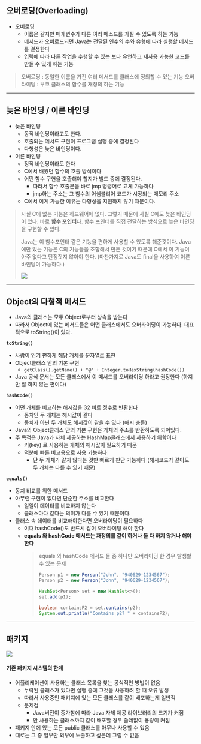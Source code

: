 
## 오버로딩(Overloading)

- 오버로딩
    - 이름은 같지만 매개변수가 다른 여러 메소드를 가질 수 있도록 하는 기능
    - 메서드가 오버로드되면 Java는 전달된 인수의 수와 유형에 따라 실행할 메서드를 결정한다
    - 입력에 따라 다른 작업을 수행할 수 있는 보다 유연하고 재사용 가능한 코드를 만들 수 있게 하는 기능

> 오버로딩 : 동일한 이름을 가진 여러 메서드를 클래스에 정의할 수 있는 기능
> 오버라이딩 : 부코 클래스의 함수를 재정의 하는 기능

---

## 늦은 바인딩 / 이른 바인딩

- 늦은 바인딩
    - 동적 바인딩이라고도 한다.
    - 호출되는 메서드 구현이 프로그램 실행 중에 결정된다
    - 다형성은 늦은 바인딩이다.
- 이른 바인딩
    - 정적 바인딩이라도 한다
    - C에서 배웠던 함수의 호출 방식이다
    - 어떤 함수 구현을 호출해야 할지가 빌드 중에 결정된다.
      - 따라서 함수 호출문을 바로 jmp 명령어로 교체 가능하다
      - jmp하는 주소는 그 함수의 어셈블리어 코드가 시장되는 메모리 주소
    - C에서 이게 가능한 이유는 다형성을 지원하지 않기 때문이다.

> 사실 C에 없는 기능은 하드웨어에 없다. 그렇기 때문에 사실 C에도 늦은 바인딩이 있다. 바로 **함수 포인터**다. 함수 포인터를 직접 전달하는 방식으로 늦은 바인딩을 구현할 수 있다.
>
> Java는 이 함수포인터 같은 기능을 편하게 사용할 수 있도록 해준것이다. Java에만 있는 기능은 C의 기능들을 조합해서 만든 것이기 때문에 C에서 이 기능이 아주 없다고 단정짓지 않아야 한다. (마찬가지로 Java도 final을 사용하여 이른바인딩이 가능하다.)
>
> ![](https://i.imgur.com/d9N3K7V.png)

---

## Object의 다형적 메서드

- Java의 클래스는 모두 Object로부터 상속을 받는다
- 따라서 Object에 있는 메서드들은 어떤 클래스에서도 오버라이딩이 가능하다. 대표적으로 toString()이 있다.

**`toString()`**
- 사람이 읽기 편하게 해당 개체를 문자열로 표현
- Object클래스 안의 기본 구현
  - `getClass().getName() + "@" + Integer.toHexString(hashCode())`
- Java 공식 문서는 모든 클래스에서 이 메서드를 오버라이딩 하라고 권장한다 (하지만 잘 하지 않는 편이다)

**`hashCode()`**

- 어떤 개체를 비교하는 해시값을 32 비트 정수로 반환한다
  - 동치인 두 개체는 해시값이 같다
  - 동치가 아닌 두 개체도 해시값이 같을 수 있다 (해시 충돌)
- Java의 Object클래스 안의 기본 구현은 개체의 주소를 반환하도록 되어있다.
- 주 목적은 Java가 자체 제공하는 HashMap클래스에서 사용하기 위함이다
  - 키(key) 로 사용하는 개체의 해시값이 필요하기 때문
  - 덕분에 빠른 비교용으로 사용 가능하다
    - 단 두 개체가 같지 않다는 것만 빠르게 판단 가능하다 (해시코드가 같아도 두 개체는 다를 수 있기 때문)

**`equals()`**

- 동치 비교를 위한 메서드
- 아무런 구현이 없다면 단순한 주소를 비교한다
  - 일일이 데이터를 비교하지 않는다
  - 클래스마다 같다는 의미가 다를 수 있기 때문이다.
- 클래스 속 데이터를 비교해야한다면 오버라이딩이 필요하다
  - 이때 hashCode()도 반드시 같이 오버라이딩 해야 한다
  - **equals 와 hashCode 메서드는 재정의를 같이 하거나 둘 다 하지 않거나 해야한다**
      > equals 와 hashCode 메서드 둘 중 하나만 오버라이딩 한 경우 발생할 수 있는 문제
      > ```java
      > Person p1 = new Person("John", "940629-1234567");
      > Person p2 = new Person("John", "940629-1234567");
      > 
      > HashSet<Person> set = new HashSet<>();
      > set.add(p1);
      > 
      > boolean containsP2 = set.contains(p2);
      > System.out.println("Contains p2? " + containsP2);
      > ```

---

## 패키지

![](https://i.imgur.com/9ubPNu8.png)

#### 기존 패키지 시스템의 한계

- 어플리케이션이 사용하는 클래스 목록을 찾는 공식적인 방법이 없음
  - 누락된 클래스가 있다면 실행 중에 그것을 사용하려 할 때 오류 발생
  - 따라서 사용중인 패키지에 있는 모든 클래스를 같이 배포하는게 일반적
  - 문제점
    - Java버전이 증가함에 따라 Java 자체 제공 라이브러리의 크기가 커짐
    - 안 사용하는 클래스까지 같이 배포할 경우 쓸데없이 용량이 커짐
- 패키지 안에 있는 모든 public 클래스를 아무나 사용할 수 있음
- 때로는 그 중 일부만 외부에 노출하고 싶은데 그럴 수 없음

